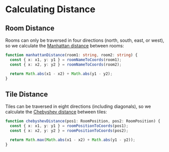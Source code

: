 # Calculating Distance

## Room Distance

Rooms can only be traversed in four directions (north, south, east, or west), so we calculate the [Manhattan distance](https://en.wikipedia.org/wiki/Taxicab_geometry) between rooms:

```ts
function manhattanDistance(room1: string, room2: string) {
  const { x: x1, y: y1 } = roomNameToCoords(room1);
  const { x: x2, y: y2 } = roomNameToCoords(room2);

  return Math.abs(x1 - x2) + Math.abs(y1 - y2);
}
```

## Tile Distance

Tiles can be traversed in eight directions (including diagonals), so we calculate the [Chebyshev distance](https://en.wikipedia.org/wiki/Chebyshev_distance) between tiles:

```ts
function chebyshevDistance(pos1: RoomPosition, pos2: RoomPosition) {
  const { x: x1, y: y1 } = roomPositionToCoords(pos1);
  const { x: x2, y: y2 } = roomPositionToCoords(pos2);

  return Math.max(Math.abs(x1 - x2) + Math.abs(y1 - y2));
}
```
